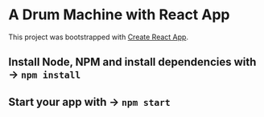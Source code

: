 # A Drum Machine with React App

This project was bootstrapped with [Create React App](https://github.com/facebook/create-react-app).

## Install Node, NPM and install dependencies with -> ```` npm install ````

## Start your app with -> ```` npm start ````
